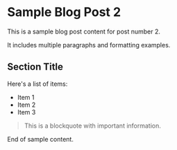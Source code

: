 # Sample Blog Post 2

This is a sample blog post content for post number 2.

It includes multiple paragraphs and formatting examples.

## Section Title

Here's a list of items:
- Item 1
- Item 2
- Item 3

> This is a blockquote with important information.

End of sample content.